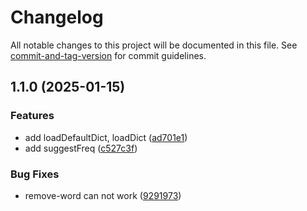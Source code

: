 # Changelog

All notable changes to this project will be documented in this file. See [commit-and-tag-version](https://github.com/absolute-version/commit-and-tag-version) for commit guidelines.

## 1.1.0 (2025-01-15)


### Features

* add loadDefaultDict, loadDict ([ad701e1](https://github.com/isdk/nlp-jieba.js/commit/ad701e1eaef51b304e4e079c60a2aec9481861db))
* add suggestFreq ([c527c3f](https://github.com/isdk/nlp-jieba.js/commit/c527c3f6cd8ebeb7246fd3295c1b71938305a449))


### Bug Fixes

* remove-word can not work ([9291973](https://github.com/isdk/nlp-jieba.js/commit/92919731e8f0933f595e958ca1a7f0cfeab0c728))
